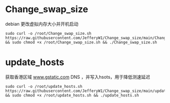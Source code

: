 # Change_swap_size
debian 更改虚拟内存大小并开机启动
```
sudo curl -o /root/Change_swap_size.sh https://raw.githubusercontent.com/JefferyW1/Change_swap_size/main/Change_swap_size.sh && sudo chmod +x /root/Change_swap_size.sh && ./Change_swap_size.sh
```
# update_hosts
获取香港区域 www.gstatic.com DNS ，并写入hsots，用于降低测速延迟
```
sudo curl -o /root/update_hosts.sh https://raw.githubusercontent.com/JefferyW1/Change_swap_size/main/update_hosts.sh && sudo chmod +x /root/update_hosts.sh && ./update_hosts.sh
```
